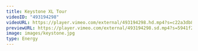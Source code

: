 ```yaml
---
title: Keystone XL Tour
videoID: "493194298"
videoURL: https://player.vimeo.com/external/493194298.hd.mp4?s=c22a3db8d1a62d455b09c946fe1b3516ec2d91c2&profile_id=175
previewURL: https://player.vimeo.com/external/493194298.sd.mp4?s=5941f27040d109378b33b1127ae2ff12241379c4&profile_id=165
image: images/keystone.jpg
type: Energy
---
```

